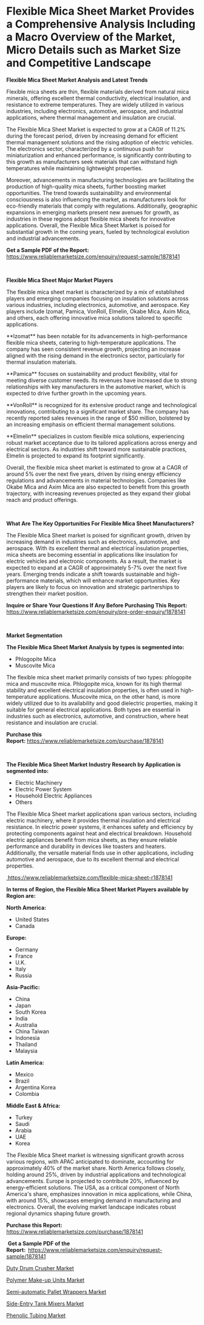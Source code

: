 <p><h1>Flexible Mica Sheet Market Provides a Comprehensive Analysis Including a Macro Overview of the Market, Micro Details such as Market Size and Competitive Landscape</h1></p><p><strong>Flexible Mica Sheet Market Analysis and Latest Trends</strong></p>
<p><p>Flexible mica sheets are thin, flexible materials derived from natural mica minerals, offering excellent thermal conductivity, electrical insulation, and resistance to extreme temperatures. They are widely utilized in various industries, including electronics, automotive, aerospace, and industrial applications, where thermal management and insulation are crucial.</p><p>The Flexible Mica Sheet Market is expected to grow at a CAGR of 11.2% during the forecast period, driven by increasing demand for efficient thermal management solutions and the rising adoption of electric vehicles. The electronics sector, characterized by a continuous push for miniaturization and enhanced performance, is significantly contributing to this growth as manufacturers seek materials that can withstand high temperatures while maintaining lightweight properties.</p><p>Moreover, advancements in manufacturing technologies are facilitating the production of high-quality mica sheets, further boosting market opportunities. The trend towards sustainability and environmental consciousness is also influencing the market, as manufacturers look for eco-friendly materials that comply with regulations. Additionally, geographic expansions in emerging markets present new avenues for growth, as industries in these regions adopt flexible mica sheets for innovative applications. Overall, the Flexible Mica Sheet Market is poised for substantial growth in the coming years, fueled by technological evolution and industrial advancements.</p></p>
<p><strong>Get a Sample PDF of the Report:&nbsp;</strong> <a href="https://www.reliablemarketsize.com/enquiry/request-sample/1878141?utm_campaign=3447&utm_medium=2&utm_source=Github&utm_content=ia&utm_term=02042025&utm_id=flexible-mica-sheet">https://www.reliablemarketsize.com/enquiry/request-sample/1878141</a></p>
<p>&nbsp;</p>
<p><strong>Flexible Mica Sheet Major Market Players</strong></p>
<p><p>The flexible mica sheet market is characterized by a mix of established players and emerging companies focusing on insulation solutions across various industries, including electronics, automotive, and aerospace. Key players include Izomat, Pamica, VonRoll, Elmelin, Okabe Mica, Axim Mica, and others, each offering innovative mica solutions tailored to specific applications.</p><p>**Izomat** has been notable for its advancements in high-performance flexible mica sheets, catering to high-temperature applications. The company has seen consistent revenue growth, projecting an increase aligned with the rising demand in the electronics sector, particularly for thermal insulation materials.</p><p>**Pamica** focuses on sustainability and product flexibility, vital for meeting diverse customer needs. Its revenues have increased due to strong relationships with key manufacturers in the automotive market, which is expected to drive further growth in the upcoming years.</p><p>**VonRoll** is recognized for its extensive product range and technological innovations, contributing to a significant market share. The company has recently reported sales revenues in the range of $50 million, bolstered by an increasing emphasis on efficient thermal management solutions.</p><p>**Elmelin** specializes in custom flexible mica solutions, experiencing robust market acceptance due to its tailored applications across energy and electrical sectors. As industries shift toward more sustainable practices, Elmelin is projected to expand its footprint significantly.</p><p>Overall, the flexible mica sheet market is estimated to grow at a CAGR of around 5% over the next five years, driven by rising energy efficiency regulations and advancements in material technologies. Companies like Okabe Mica and Axim Mica are also expected to benefit from this growth trajectory, with increasing revenues projected as they expand their global reach and product offerings.</p></p>
<p>&nbsp;</p>
<p><strong>What Are The Key Opportunities For Flexible Mica Sheet Manufacturers?</strong></p>
<p><p>The Flexible Mica Sheet market is poised for significant growth, driven by increasing demand in industries such as electronics, automotive, and aerospace. With its excellent thermal and electrical insulation properties, mica sheets are becoming essential in applications like insulation for electric vehicles and electronic components. As a result, the market is expected to expand at a CAGR of approximately 5-7% over the next five years. Emerging trends indicate a shift towards sustainable and high-performance materials, which will enhance market opportunities. Key players are likely to focus on innovation and strategic partnerships to strengthen their market position.</p></p>
<p><strong>Inquire or Share Your Questions If Any Before Purchasing This Report:</strong> <a href="https://www.reliablemarketsize.com/enquiry/pre-order-enquiry/1878141?utm_campaign=3447&utm_medium=2&utm_source=Github&utm_content=ia&utm_term=02042025&utm_id=flexible-mica-sheet">https://www.reliablemarketsize.com/enquiry/pre-order-enquiry/1878141</a></p>
<p>&nbsp;</p>
<p><strong>Market Segmentation</strong></p>
<p><strong>The Flexible Mica Sheet Market Analysis by types is segmented into:</strong></p>
<p><ul><li>Phlogopite Mica</li><li>Muscovite Mica</li></ul></p>
<p><p>The flexible mica sheet market primarily consists of two types: phlogopite mica and muscovite mica. Phlogopite mica, known for its high thermal stability and excellent electrical insulation properties, is often used in high-temperature applications. Muscovite mica, on the other hand, is more widely utilized due to its availability and good dielectric properties, making it suitable for general electrical applications. Both types are essential in industries such as electronics, automotive, and construction, where heat resistance and insulation are crucial.</p></p>
<p><strong>Purchase this Report:&nbsp;</strong><a href="https://www.reliablemarketsize.com/purchase/1878141?utm_campaign=3447&utm_medium=2&utm_source=Github&utm_content=ia&utm_term=02042025&utm_id=flexible-mica-sheet">https://www.reliablemarketsize.com/purchase/1878141</a></p>
<p>&nbsp;</p>
<p><strong>The Flexible Mica Sheet Market Industry Research by Application is segmented into:</strong></p>
<p><ul><li>Electric Machinery</li><li>Electric Power System</li><li>Household Electric Appliances</li><li>Others</li></ul></p>
<p><p>The Flexible Mica Sheet market applications span various sectors, including electric machinery, where it provides thermal insulation and electrical resistance. In electric power systems, it enhances safety and efficiency by protecting components against heat and electrical breakdown. Household electric appliances benefit from mica sheets, as they ensure reliable performance and durability in devices like toasters and heaters. Additionally, the versatile material finds use in other applications, including automotive and aerospace, due to its excellent thermal and electrical properties.</p></p>
<p><a href="https://www.reliablemarketsize.com/flexible-mica-sheet-r1878141?utm_campaign=3447&utm_medium=2&utm_source=Github&utm_content=ia&utm_term=02042025&utm_id=flexible-mica-sheet">&nbsp;https://www.reliablemarketsize.com/flexible-mica-sheet-r1878141</a></p>
<p><strong>In terms of Region, the Flexible Mica Sheet Market Players available by Region are:</strong></p>
<p>
    <p> <strong> North America: </strong>
        <ul>
            <li>United States</li>
            <li>Canada</li>
        </ul>
        </p> 
    <p> <strong> Europe: </strong>
        <ul>
            <li>Germany</li>
            <li>France</li>
            <li>U.K.</li>
            <li>Italy</li>
            <li>Russia</li>
        </ul>
        </p> 
    <p> <strong> Asia-Pacific: </strong>
        <ul>
            <li>China</li>
            <li>Japan</li>
            <li>South Korea</li>
            <li>India</li>
            <li>Australia</li>
            <li>China Taiwan</li>
            <li>Indonesia</li>
            <li>Thailand</li>
            <li>Malaysia</li>
        </ul>
        </p> 
    <p> <strong> Latin America: </strong>
        <ul>
            <li>Mexico</li>
            <li>Brazil</li>
            <li>Argentina Korea</li>
            <li>Colombia</li>
        </ul>
        </p> 
    <p> <strong> Middle East & Africa: </strong>
        <ul>
            <li>Turkey</li>
            <li>Saudi</li>
            <li>Arabia</li>
            <li>UAE</li>
            <li>Korea</li>
        </ul>
    </p>
    </p>
<p><p>The Flexible Mica Sheet market is witnessing significant growth across various regions, with APAC anticipated to dominate, accounting for approximately 40% of the market share. North America follows closely, holding around 25%, driven by industrial applications and technological advancements. Europe is projected to contribute 20%, influenced by energy-efficient solutions. The USA, as a critical component of North America's share, emphasizes innovation in mica applications, while China, with around 15%, showcases emerging demand in manufacturing and electronics. Overall, the evolving market landscape indicates robust regional dynamics shaping future growth.</p></p>
<p><strong>Purchase this Report: </strong><a href="https://www.reliablemarketsize.com/purchase/1878141?utm_campaign=3447&utm_medium=2&utm_source=Github&utm_content=ia&utm_term=02042025&utm_id=flexible-mica-sheet">https://www.reliablemarketsize.com/purchase/1878141</a></p>
<p>&nbsp;<strong>Get a Sample PDF of the Report:&nbsp;&nbsp;</strong><a href="https://www.reliablemarketsize.com/enquiry/request-sample/1878141?utm_campaign=3447&utm_medium=2&utm_source=Github&utm_content=ia&utm_term=02042025&utm_id=flexible-mica-sheet">https://www.reliablemarketsize.com/enquiry/request-sample/1878141</a></p>
<p><strong></strong></p>
<p><p><a href="https://www.linkedin.com/pulse/global-duty-drum-crusher-market-forecast-year-2025-2032-t5qqc?utm_campaign=3447&utm_medium=2&utm_source=Github&utm_content=ia&utm_term=02042025&utm_id=flexible-mica-sheet">Duty Drum Crusher Market</a></p><p><a href="https://www.linkedin.com/pulse/polymer-make-up-units-market-size-forecast-analysis-139-crrcc?utm_campaign=3447&utm_medium=2&utm_source=Github&utm_content=ia&utm_term=02042025&utm_id=flexible-mica-sheet">Polymer Make-up Units Market</a></p><p><a href="https://www.linkedin.com/pulse/semi-automatic-pallet-wrappers-market-size-current-development-c0bic?utm_campaign=3447&utm_medium=2&utm_source=Github&utm_content=ia&utm_term=02042025&utm_id=flexible-mica-sheet">Semi-automatic Pallet Wrappers Market</a></p><p><a href="https://www.linkedin.com/pulse/market-size-growth-side-entry-tank-mixers-markrt-upcoming-jtjkc?utm_campaign=3447&utm_medium=2&utm_source=Github&utm_content=ia&utm_term=02042025&utm_id=flexible-mica-sheet">Side-Entry Tank Mixers Market</a></p><p><a href="https://github.com/guyotkiferhi/Market-Research-Report-List-1/blob/main/phenolic-tubing-market.md?utm_campaign=3447&utm_medium=2&utm_source=Github&utm_content=ia&utm_term=02042025&utm_id=flexible-mica-sheet">Phenolic Tubing Market</a></p></p>
